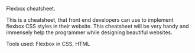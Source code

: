 Flexbox cheatsheet.

This is a cheatsheet, that front end developers can use to implement flexbox CSS styles in their website.
This cheatsheet will be very handy and immensely help the programmer while designing beautiful websites.

Tools used: Flexbox in CSS, HTML
